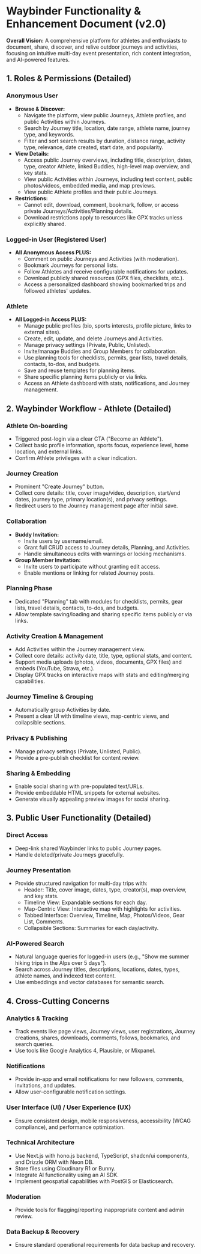 # Waybinder Functionality & Enhancement Document (v2.0)

**Overall Vision:** A comprehensive platform for athletes and enthusiasts to document, share, discover, and relive outdoor journeys and activities, focusing on intuitive multi-day event presentation, rich content integration, and AI-powered features.

## 1. Roles & Permissions (Detailed)

### Anonymous User

- **Browse & Discover:**
  - Navigate the platform, view public Journeys, Athlete profiles, and public Activities within Journeys.
  - Search by Journey title, location, date range, athlete name, journey type, and keywords.
  - Filter and sort search results by duration, distance range, activity type, relevance, date created, start date, and popularity.
- **View Details:**
  - Access public Journey overviews, including title, description, dates, type, creator Athlete, linked Buddies, high-level map overview, and key stats.
  - View public Activities within Journeys, including text content, public photos/videos, embedded media, and map previews.
  - View public Athlete profiles and their public Journeys.
- **Restrictions:**
  - Cannot edit, download, comment, bookmark, follow, or access private Journeys/Activities/Planning details.
  - Download restrictions apply to resources like GPX tracks unless explicitly shared.

### Logged-in User (Registered User)

- **All Anonymous Access PLUS:**
  - Comment on public Journeys and Activities (with moderation).
  - Bookmark Journeys for personal lists.
  - Follow Athletes and receive configurable notifications for updates.
  - Download publicly shared resources (GPX files, checklists, etc.).
  - Access a personalized dashboard showing bookmarked trips and followed athletes' updates.

### Athlete

- **All Logged-in Access PLUS:**
  - Manage public profiles (bio, sports interests, profile picture, links to external sites).
  - Create, edit, update, and delete Journeys and Activities.
  - Manage privacy settings (Private, Public, Unlisted).
  - Invite/manage Buddies and Group Members for collaboration.
  - Use planning tools for checklists, permits, gear lists, travel details, contacts, to-dos, and budgets.
  - Save and reuse templates for planning items.
  - Share specific planning items publicly or via links.
  - Access an Athlete dashboard with stats, notifications, and Journey management.

## 2. Waybinder Workflow - Athlete (Detailed)

### Athlete On-boarding

- Triggered post-login via a clear CTA ("Become an Athlete").
- Collect basic profile information, sports focus, experience level, home location, and external links.
- Confirm Athlete privileges with a clear indication.

### Journey Creation

- Prominent "Create Journey" button.
- Collect core details: title, cover image/video, description, start/end dates, journey type, primary location(s), and privacy settings.
- Redirect users to the Journey management page after initial save.

### Collaboration

- **Buddy Invitation:**
  - Invite users by username/email.
  - Grant full CRUD access to Journey details, Planning, and Activities.
  - Handle simultaneous edits with warnings or locking mechanisms.
- **Group Member Invitation:**
  - Invite users to participate without granting edit access.
  - Enable mentions or linking for related Journey posts.

### Planning Phase

- Dedicated "Planning" tab with modules for checklists, permits, gear lists, travel details, contacts, to-dos, and budgets.
- Allow template saving/loading and sharing specific items publicly or via links.

### Activity Creation & Management

- Add Activities within the Journey management view.
- Collect core details: activity date, title, type, optional stats, and content.
- Support media uploads (photos, videos, documents, GPX files) and embeds (YouTube, Strava, etc.).
- Display GPX tracks on interactive maps with stats and editing/merging capabilities.

### Journey Timeline & Grouping

- Automatically group Activities by date.
- Present a clear UI with timeline views, map-centric views, and collapsible sections.

### Privacy & Publishing

- Manage privacy settings (Private, Unlisted, Public).
- Provide a pre-publish checklist for content review.

### Sharing & Embedding

- Enable social sharing with pre-populated text/URLs.
- Provide embeddable HTML snippets for external websites.
- Generate visually appealing preview images for social sharing.

## 3. Public User Functionality (Detailed)

### Direct Access

- Deep-link shared Waybinder links to public Journey pages.
- Handle deleted/private Journeys gracefully.

### Journey Presentation

- Provide structured navigation for multi-day trips with:
  - Header: Title, cover image, dates, type, creator(s), map overview, and key stats.
  - Timeline View: Expandable sections for each day.
  - Map-Centric View: Interactive map with highlights for activities.
  - Tabbed Interface: Overview, Timeline, Map, Photos/Videos, Gear List, Comments.
  - Collapsible Sections: Summaries for each day/activity.

### AI-Powered Search

- Natural language queries for logged-in users (e.g., "Show me summer hiking trips in the Alps over 5 days").
- Search across Journey titles, descriptions, locations, dates, types, athlete names, and indexed text content.
- Use embeddings and vector databases for semantic search.

## 4. Cross-Cutting Concerns

### Analytics & Tracking

- Track events like page views, Journey views, user registrations, Journey creations, shares, downloads, comments, follows, bookmarks, and search queries.
- Use tools like Google Analytics 4, Plausible, or Mixpanel.

### Notifications

- Provide in-app and email notifications for new followers, comments, invitations, and updates.
- Allow user-configurable notification settings.

### User Interface (UI) / User Experience (UX)

- Ensure consistent design, mobile responsiveness, accessibility (WCAG compliance), and performance optimization.

### Technical Architecture

- Use Next.js with hono.js backend, TypeScript, shadcn/ui components, and Drizzle ORM with Neon DB.
- Store files using Cloudinary R1 or Bunny.
- Integrate AI functionality using an AI SDK.
- Implement geospatial capabilities with PostGIS or Elasticsearch.

### Moderation

- Provide tools for flagging/reporting inappropriate content and admin review.

### Data Backup & Recovery

- Ensure standard operational requirements for data backup and recovery.